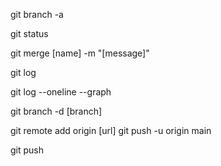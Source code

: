 <!-- MD FOR CREATING GIT COMMANDS -->

<!-- SHOW ALL BRANCHES -->
git branch -a 

<!-- CHECK ITEMS IN THE STAGING AREA -->
git status

<!-- MERGE BRANCHES// BE SURE TO BE ON THE BRANCH YOU WANT TO MERGE TO  -->
git merge [name] -m "[message]"

<!--  CHECK LOG HISTORY -->
git log 

<!-- LOG GRAPH TO SEE VISUALIZED LOGS -->
git log --oneline --graph

<!-- DELETE BRANCH// BE SURE TO MERGE NEEDED CONTENT BEFORE DELETING -->
git branch -d [branch]

<!-- LINK TO NETWORK -->
git remote add origin [url]
git push -u origin main

<!-- SEWND CHANGES TO NETWORK -->
git push